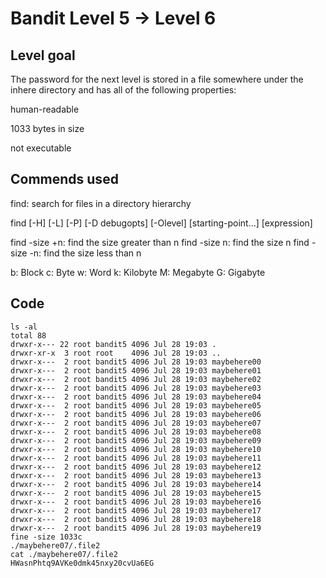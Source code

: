 # Bandit Level 5 → Level 6

## Level goal

The password for the next level is stored in a file somewhere under the inhere directory and has all of the following properties:

human-readable

1033 bytes in size

not executable

## Commends used

find: search for files in a directory hierarchy

find [-H] [-L] [-P] [-D debugopts] [-Olevel] [starting-point...] [expression]

find -size +n: find the size greater than n
find -size n: find the size n
find -size -n: find the size less than n

b: Block
c: Byte
w: Word
k: Kilobyte
M: Megabyte
G: Gigabyte

## Code
```
ls -al
total 88
drwxr-x--- 22 root bandit5 4096 Jul 28 19:03 .
drwxr-xr-x  3 root root    4096 Jul 28 19:03 ..
drwxr-x---  2 root bandit5 4096 Jul 28 19:03 maybehere00
drwxr-x---  2 root bandit5 4096 Jul 28 19:03 maybehere01
drwxr-x---  2 root bandit5 4096 Jul 28 19:03 maybehere02
drwxr-x---  2 root bandit5 4096 Jul 28 19:03 maybehere03
drwxr-x---  2 root bandit5 4096 Jul 28 19:03 maybehere04
drwxr-x---  2 root bandit5 4096 Jul 28 19:03 maybehere05
drwxr-x---  2 root bandit5 4096 Jul 28 19:03 maybehere06
drwxr-x---  2 root bandit5 4096 Jul 28 19:03 maybehere07
drwxr-x---  2 root bandit5 4096 Jul 28 19:03 maybehere08
drwxr-x---  2 root bandit5 4096 Jul 28 19:03 maybehere09
drwxr-x---  2 root bandit5 4096 Jul 28 19:03 maybehere10
drwxr-x---  2 root bandit5 4096 Jul 28 19:03 maybehere11
drwxr-x---  2 root bandit5 4096 Jul 28 19:03 maybehere12
drwxr-x---  2 root bandit5 4096 Jul 28 19:03 maybehere13
drwxr-x---  2 root bandit5 4096 Jul 28 19:03 maybehere14
drwxr-x---  2 root bandit5 4096 Jul 28 19:03 maybehere15
drwxr-x---  2 root bandit5 4096 Jul 28 19:03 maybehere16
drwxr-x---  2 root bandit5 4096 Jul 28 19:03 maybehere17
drwxr-x---  2 root bandit5 4096 Jul 28 19:03 maybehere18
drwxr-x---  2 root bandit5 4096 Jul 28 19:03 maybehere19
fine -size 1033c
./maybehere07/.file2
cat ./maybehere07/.file2
HWasnPhtq9AVKe0dmk45nxy20cvUa6EG
